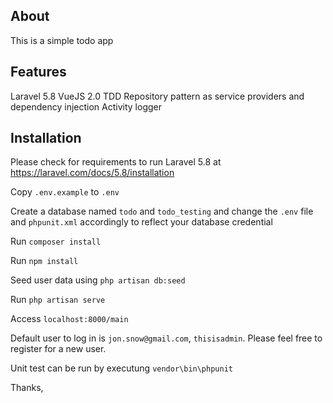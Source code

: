 ## About
This is a simple todo app

## Features
Laravel 5.8
VueJS 2.0
TDD
Repository pattern as service providers and dependency injection
Activity logger

## Installation
Please check for requirements to run Laravel 5.8 at https://laravel.com/docs/5.8/installation

Copy `.env.example` to `.env`

Create a database named `todo` and `todo_testing` and change the `.env` file and `phpunit.xml` accordingly to reflect your database credential

Run `composer install`

Run `npm install`

Seed user data using `php artisan db:seed`

Run `php artisan serve`

Access `localhost:8000/main`

Default user to log in is `jon.snow@gmail.com`, `thisisadmin`. Please feel free to register for a new user.

Unit test can be run by executung `vendor\bin\phpunit`

Thanks,
